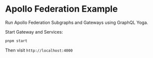 # Apollo Federation Example

Run Apollo Federation Subgraphs and Gateways using GraphQL Yoga.

Start Gateway and Services:

```bash
pnpm start
```

Then visit `http://localhost:4000`
